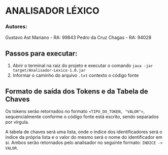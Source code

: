 # ANALISADOR LÉXICO

### Autores:
Gustavo Ast Mariano - RA: 99843
Pedro da Cruz Chagas - RA: 94028

## Passos para executar:

1) Abrir o terminal na raiz do projeto e executar o comando `java -jar target/Analisador-Lexico-1.0.jar`
2) Informar o caminho do arquivo `.txt` contexto o código fonte

## Formato de saída dos Tokens e da Tabela de Chaves

Os tokens serão retornados no formato `<TIPO_DO_TOKEN, "VALOR">`, sequencialmente conforme o código fonte está escrito, sendo separados por vírgula.

A tabela de chaves será uma lista, onde o índice dos identificadores será o índice da própria lista e o valor do mesmo será o nome do identificador em si. Ambos serão retornados pelo analisador no seguinte formato: `INDICE -> VALOR`.